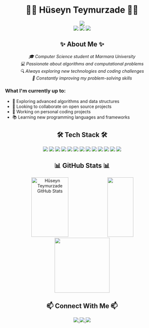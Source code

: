 # <div align="center">👨‍💻 Hüseyn Teymurzade 👨‍💻</div>
<div align="center">
  <img src="https://readme-typing-svg.herokuapp.com/?lines=Software+Developer;Algorithm+Enthusiast;Data+Structure+Specialist&font=Fira%20Code&center=true&width=440&height=45&color=f75c7e&vCenter=true&size=22">
</div>

<div align="center">
  <img src="https://img.shields.io/badge/Focus-Algorithms-blue?style=for-the-badge&logo=leetcode" />
  <img src="https://img.shields.io/badge/Passion-Coding-red?style=for-the-badge&logo=visual-studio-code" />
  <img src="https://img.shields.io/badge/Student-Marmara_University-green?style=for-the-badge&logo=academia" />
</div>

## <div align="center">✨ About Me ✨</div>

<p align="center">
  <em>🎓 Computer Science student at Marmara University</em><br>
  <em>💻 Passionate about algorithms and computational problems</em><br>
  <em>🔍 Always exploring new technologies and coding challenges</em><br>
  <em>🚀 Constantly improving my problem-solving skills</em>
</p>


### What I'm currently up to:
- 🌱 Exploring advanced algorithms and data structures
- 👯 Looking to collaborate on open source projects
- 🔭 Working on personal coding projects
- 📚 Learning new programming languages and frameworks

## <div align="center">🛠️ Tech Stack 🛠️</div>

<div align="center">
  <img src="https://img.shields.io/badge/C-00599C?style=for-the-badge&logo=c&logoColor=white"/>
  <img src="https://img.shields.io/badge/C%2B%2B-00599C?style=for-the-badge&logo=c%2B%2B&logoColor=white"/>
  <img src="https://img.shields.io/badge/C%23-239120?style=for-the-badge&logo=c-sharp&logoColor=white"/>
  <img src="https://img.shields.io/badge/Java-ED8B00?style=for-the-badge&logo=java&logoColor=white"/>
  <img src="https://img.shields.io/badge/Python-FFD43B?style=for-the-badge&logo=python&logoColor=blue"/>
  <img src="https://img.shields.io/badge/JavaScript-323330?style=for-the-badge&logo=javascript&logoColor=F7DF1E"/>
  <img src="https://img.shields.io/badge/React-20232A?style=for-the-badge&logo=react&logoColor=61DAFB"/>
  <img src="https://img.shields.io/badge/Tailwind_CSS-38B2AC?style=for-the-badge&logo=tailwind-css&logoColor=white"/>
  <img src="https://img.shields.io/badge/CSS3-1572B6?style=for-the-badge&logo=css3&logoColor=white"/>
  <img src="https://img.shields.io/badge/Unity-100000?style=for-the-badge&logo=unity&logoColor=white"/>
  <img src="https://img.shields.io/badge/Electron-2B2E3A?style=for-the-badge&logo=electron&logoColor=9FEAF9"/>
  <img src="https://img.shields.io/badge/GIT-E44C30?style=for-the-badge&logo=git&logoColor=white"/>
  <img src="https://img.shields.io/badge/Linux-FCC624?style=for-the-badge&logo=linux&logoColor=black"/>
</div>

## <div align="center">📊 GitHub Stats 📊</div>

<div align="center">
  <img width="49%" height="195px" src="https://github-readme-stats.vercel.app/api?username=Huseynteymurzade28&show_icons=true&count_private=true&hide_border=true&title_color=ff91a4&icon_color=ff91a4&text_color=c9d1d9&bg_color=0d1117" alt="Hüseyn Teymurzade GitHub Stats" /> 
  <img width="41%" height="195px" src="https://github-readme-stats.vercel.app/api/top-langs/?username=Huseynteymurzade28&layout=compact&hide_border=true&title_color=ff91a4&text_color=ff91a4&bg_color=0d1117" />
</div>

<div align="center">
  <img height="180em" src="https://github-readme-streak-stats.herokuapp.com/?user=Huseynteymurzade28&theme=radical&hide_border=true" />
</div>


## <div align="center">📫 Connect With Me 📫</div>

<div align="center">
  <a href="https://www.linkedin.com/in/hüseyn-teymurzade-9492a92b3" target="_blank">
    <img src="https://img.shields.io/badge/LinkedIn-0077B5?style=for-the-badge&logo=linkedin&logoColor=white" target="_blank" />
  </a>
  <a href="https://www.leetcode.com/flearlyly" target="blank">
    <img src="https://img.shields.io/badge/-LeetCode-FFA116?style=for-the-badge&logo=LeetCode&logoColor=black" />
  </a>
  <a href="mailto:huseynteymurrr74@gmail.com">
    <img src="https://img.shields.io/badge/Email-D14836?style=for-the-badge&logo=gmail&logoColor=white" />
  </a>
</div>
